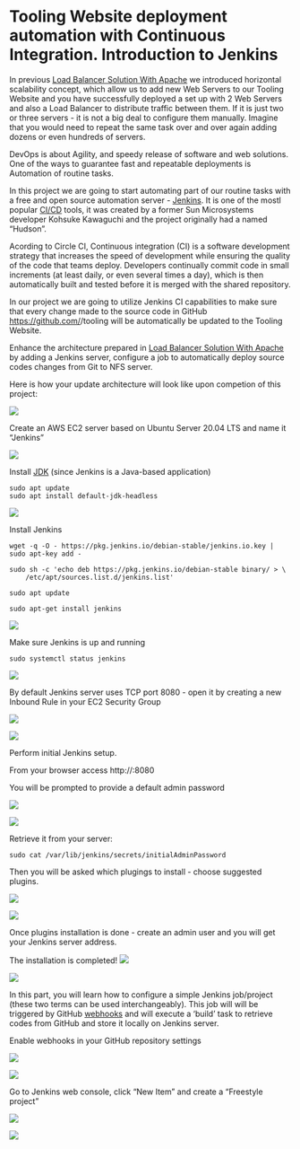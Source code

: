 # Tooling Website deployment automation with Continuous Integration. Introduction to Jenkins

In previous [Load Balancer Solution With Apache](https://github.com/samuelbartels20/load-balancer-solution-with-apache) we introduced horizontal scalability concept, which allow us to add new Web Servers to our Tooling Website and you have successfully deployed a set up with 2 Web Servers and also a Load Balancer to distribute traffic between them. If it is just two or three servers - it is not a big deal to configure them manually. Imagine that you would need to repeat the same task over and over again adding dozens or even hundreds of servers.

DevOps is about Agility, and speedy release of software and web solutions. One of the ways to guarantee fast and repeatable deployments is Automation of routine tasks.

In this project we are going to start automating part of our routine tasks with a free and open source automation server - [Jenkins](https://en.wikipedia.org/wiki/Jenkins_(software)). It is one of the mostl popular [CI/CD](https://en.wikipedia.org/wiki/CI/CD) tools, it was created by a former Sun Microsystems developer Kohsuke Kawaguchi and the project originally had a named “Hudson”.

Acording to Circle CI, Continuous integration (CI) is a software development strategy that increases the speed of development while ensuring the quality of the code that teams deploy. Developers continually commit code in small increments (at least daily, or even several times a day), which is then automatically built and tested before it is merged with the shared repository.

In our project we are going to utilize Jenkins CI capabilities to make sure that every change made to the source code in GitHub https://github.com/<yourname>/tooling will be automatically be updated to the Tooling Website.

Enhance the architecture prepared in [Load Balancer Solution With Apache
](https://github.com/samuelbartels20/load-balancer-solution-with-apache) by adding a Jenkins server, configure a job to automatically deploy source codes changes from Git to NFS server.

Here is how your update architecture will look like upon competion of this project:

![](./images/add_jenkins.png)

Create an AWS EC2 server based on Ubuntu Server 20.04 LTS and name it “Jenkins”

![](./images/jenkins.png)

Install [JDK](https://en.wikipedia.org/wiki/Java_Development_Kit) (since Jenkins is a Java-based application)
```
sudo apt update
sudo apt install default-jdk-headless
```

![](./images/p1.png)

Install Jenkins
```
wget -q -O - https://pkg.jenkins.io/debian-stable/jenkins.io.key | sudo apt-key add -

sudo sh -c 'echo deb https://pkg.jenkins.io/debian-stable binary/ > \
    /etc/apt/sources.list.d/jenkins.list'

sudo apt update

sudo apt-get install jenkins
```

![](./images/p2.png)

Make sure Jenkins is up and running
```
sudo systemctl status jenkins
```

![](./images/p3.png)

By default Jenkins server uses TCP port 8080 - open it by creating a new Inbound Rule in your EC2 Security Group

![](./images/p4.png)

![](./images/p5.png)

Perform initial Jenkins setup.

From your browser access http://<Jenkins-Server-Public-IP-Address-or-Public-DNS-Name>:8080

You will be prompted to provide a default admin password

![](./images/p6.png)

![](./images/p7.png)

Retrieve it from your server:
```
sudo cat /var/lib/jenkins/secrets/initialAdminPassword
```

Then you will be asked which plugings to install - choose suggested plugins.

![](./images/p8.png)

![](./images/p9.png)

Once plugins installation is done - create an admin user and you will get your Jenkins server address.

The installation is completed!
![](./images/p10.png)

![](./images/p11.png)

In this part, you will learn how to configure a simple Jenkins job/project (these two terms can be used interchangeably). This job will will be triggered by GitHub [webhooks](https://en.wikipedia.org/wiki/Webhook) and will execute a ‘build’ task to retrieve codes from GitHub and store it locally on Jenkins server.

Enable webhooks in your GitHub repository settings

![](./images/webhook_github.gif)

![](./images/p12.png)

Go to Jenkins web console, click “New Item” and create a “Freestyle project”

![](./images/p13.png)

![](./images/p13.png)